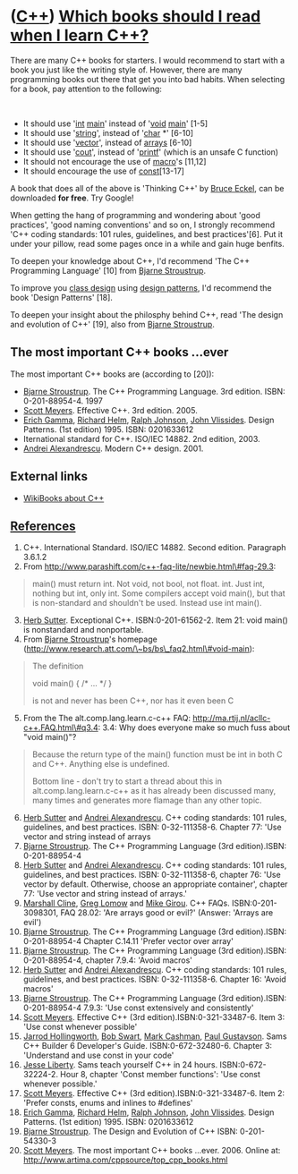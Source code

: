 # ([C++](Cpp.md)) [Which books should I read when I learn C++?](CppBooks.md)

There are many C++ books for starters. I would recommend to start with a
book you just like the writing style of. However, there are many
programming books out there that get you into bad habits. When selecting
for a book, pay attention to the following:

 

 * It should use '[int](CppInt.md) [main](CppMain.md)' instead of '[void](CppVoid.md) [main](CppMain.md)' [1-5]
 * It should use '[string](CppStdString.md)', instead of '[char](CppChar.md) \*' [6-10]
 * It should use '[vector](CppStdVector.md)', instead of [arrays](CppArray.md) [6-10]
 * It should use '[cout](CppStdCout.md)', instead of '[printf](CppStdPrintf.md)' (which is an unsafe C function)
 * It should not encourage the use of [macro](CppMacro.md)'s [11,12]
 * It should encourage the use of [const](CppConst.md)[13-17]

A book that does all of the above is 'Thinking C++' by [Bruce
Eckel](CppBruceEckel.md), can be downloaded **for free**. Try Google!

When getting the hang of programming and wondering about 'good
practices', 'good naming conventions' and so on, I strongly recommend
'C++ coding standards: 101 rules, guidelines, and best practices'[6].
Put it under your pillow, read some pages once in a while and gain huge
benfits.

To deepen your knowledge about C++, I'd recommend 'The C++ Programming
Language' [10] from [Bjarne Stroustrup](CppBjarneStroustrup.md).

To improve you [class design](CppClassDesign.md) using [design
patterns](CppDesignPattern.md), I'd recommend the book 'Design
Patterns' [18].

To deepen your insight about the philosphy behind C++, read 'The design
and evolution of C++' [19], also from [Bjarne
Stroustrup](CppBjarneStroustrup.md).

## The most important C++ books ...ever

The most important C++ books are (according to [20]):

 * [Bjarne Stroustrup](CppBjarneStroustrup.md). The C++ Programming Language. 3rd edition. ISBN: 0-201-88954-4. 1997
 * [Scott Meyers](CppScottMeyers.md). Effective C++. 3rd edition. 2005.
 * [Erich Gamma](CppErichGamma.md), [Richard Helm](CppRichardHelm.md), [Ralph Johnson](CppRalphJohnson.md), [John Vlissides](CppJohnVlissides.md). Design Patterns. (1st edition) 1995. ISBN: 0201633612
 * Iternational standard for C++. ISO/IEC 14882. 2nd edition, 2003.
 * [Andrei Alexandrescu](CppAndreiAlexandrescu.md). Modern C++ design. 2001.

## External links

 * [WikiBooks about C++](http://en.wikibooks.org/wiki/C%2B%2B)

## [References](CppReferences.md)

1.  C++. International Standard. ISO/IEC 14882. Second edition. Paragraph 3.6.1.2
2.  From http://www.parashift.com/c++-faq-lite/newbie.html\#faq-29.3:

> main() must return int. Not void, not bool, not float. int. Just int, nothing but int, only
> int. Some compilers accept void main(), but that is non-standard and shouldn't
> be used. Instead use int main().
  
3.  [Herb Sutter](CppHerbSutter.md). Exceptional C++. ISBN:0-201-61562-2. Item 21: void main() is nonstandard and nonportable.
4.  From [Bjarne Stroustrup](CppBjarneStroustrup.md)'s homepage (http://www.research.att.com/\~bs/bs\_faq2.html\#void-main):

> The definition
> 
> void main() { /* ... */ }
> 
> is not and never has been C++, nor has it even been C
  
5.  From the The alt.comp.lang.learn.c-c++ FAQ: http://ma.rtij.nl/acllc-c++.FAQ.html\#q3.4: 3.4: Why does everyone make so much fuss about "void main()"?

> Because the return type of the main() function must be int in both C and C++. 
> Anything else is undefined. 
>
> Bottom line - don't try to start a thread about this in alt.comp.lang.learn.c-c++ as it has already been discussed many, many times and generates more flamage than any other topic.

6.  [Herb Sutter](CppHerbSutter.md) and [Andrei Alexandrescu](CppAndreiAlexandrescu.md). C++ coding standards: 101 rules, guidelines, and best practices. ISBN: 0-32-111358-6. Chapter 77: 'Use vector and string instead of arrays
7.  [Bjarne Stroustrup](CppBjarneStroustrup.md). The C++ Programming Language (3rd edition).ISBN: 0-201-88954-4
8.  [Herb Sutter](CppHerbSutter.md) and [Andrei Alexandrescu](CppAndreiAlexandrescu.md). C++ coding standards: 101 rules, guidelines, and best practices. ISBN: 0-32-111358-6, chapter 76: 'Use vector by default. Otherwise, choose an appropriate container', chapter 77: 'Use vector and string instead of arrays.'
9.  [Marshall Cline](CppMarshallCline.md), [Greg Lomow](CppGregLomow.md) and [Mike Girou](CppMikeGirou.md). C++ FAQs. ISBN:0-201-3098301, FAQ 28.02: 'Are arrays good or evil?' (Answer: 'Arrays are evil')
10. [Bjarne Stroustrup](CppBjarneStroustrup.md). The C++ Programming Language (3rd edition).ISBN: 0-201-88954-4 Chapter C.14.11 'Prefer vector over array'
11. [Bjarne Stroustrup](CppBjarneStroustrup.md). The C++ Programming Language (3rd edition).ISBN: 0-201-88954-4, chapter 7.9.4: 'Avoid macros'
12. [Herb Sutter](CppHerbSutter.md) and [Andrei Alexandrescu](CppAndreiAlexandrescu.md). C++ coding standards: 101 rules, guidelines, and best practices. ISBN: 0-32-111358-6. Chapter 16: 'Avoid macros'
13. [Bjarne Stroustrup](CppBjarneStroustrup.md). The C++ Programming Language (3rd edition).ISBN: 0-201-88954-4 7.9.3: 'Use const extensively and consistently'
14. [Scott Meyers](CppScottMeyers.md). Effective C++ (3rd edition).ISBN:0-321-33487-6. Item 3: 'Use const whenever possible'
15. [Jarrod Hollingworth](CppJarrodHollingworth.md), [Bob Swart](CppBobSwart.md), [Mark Cashman](CppMarkCashman.md), [Paul Gustavson](CppPaulGustavson.md). Sams C++ Builder 6 Developer's Guide. ISBN:0-672-32480-6. Chapter 3: 'Understand and use const in your code'
16. [Jesse Liberty](CppJesseLiberty.md). Sams teach yourself C++ in 24 hours. ISBN:0-672-32224-2. Hour 8, chapter 'Const member functions': 'Use const whenever possible.'
17. [Scott Meyers](CppScottMeyers.md). Effective C++ (3rd edition).ISBN:0-321-33487-6. Item 2: 'Prefer consts, enums and inlines to \#defines'
18. [Erich Gamma](CppErichGamma.md), [Richard Helm](CppRichardHelm.md), [Ralph Johnson](CppRalphJohnson.md), [John Vlissides](CppJohnVlissides.md). Design Patterns. (1st edition) 1995. ISBN: 0201633612
19. [Bjarne Stroustrup](CppBjarneStroustrup.md). The Design and Evolution of C++ ISBN: 0-201-54330-3
20. [Scott Meyers](CppScottMeyers.md). The most important C++ books ...ever. 2006. Online at: http://www.artima.com/cppsource/top_cpp_books.html

